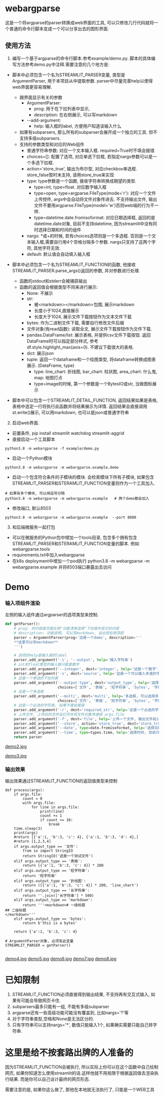 # webargparse

这是一个将argparse的parser转换成web界面的工具, 可以只修改几行代码就将一个普通的命令行脚本变成一个可以分享出去的图形界面.

## 使用方法

1. 编写一个基于argparse的命令行脚本.参考example/demo.py. 脚本的具体编写方法参考demo.py中注释.需要注意的几个地方是:

* 脚本中必须包含一个名为STREAMLIT_PARSER变量, 类型是ArgumentParser, 用于本项目从中提取参数. parser中尽量完善help以使得web界面更容易理解.

  * 跟界面显示有关的参数
    * ArgumentParser:
      * prog: 用于在下拉列表中显示,
      * description: 在右侧展示, 可以写markdown
    * --add-argument:
      * help: 输入框的label, 方便用户知道该输入什么
  * 如果有subparsers, 那么所有的subparser会展开成一个独立的工具. 但不支持多级subparsers.
  * 支持的参数类型和对应的Web组件
    * 普通字符串参数: 对应一个文本输入框.  required=True时不填会报错
    * choices=[]: 配置了选项, 对应单选下拉框, 若指定nargs参数可以是一个多选下拉框.
    * action='store_true', 输出为布尔型, 对应checkbox单选框. store_false暂时未支持, 请用store_true来实现
    * type: type参数是一个函数, 接收字符串转换成期望的类型.
      * type=int, type=float. 对应数字输入框
      * type=open, type=argparse.FileType(mode='r'): 对应一个文件上传控件, args中会自动将文件对象传进去. 不支持输出文件, 输出文件不要用argparse.FileType(model='w')否则web端的行为不一样.
      * type=datetime.date.fromisoformat: 对应日期选择框, 返回的是datetime.date对象, 目前不支持datetime, 因为streamlit中没有同时选择日期和时间的组件
    * nargs: *或+的时候, 若有choices选项则是一个多选框. 否则是一个文本输入框,需要自行用4个空格分隔多个参数. nargs只支持了这两个字符, 其他字符无效.
    * default: 默认值会自动填入输入框
* 脚本中必须包含一个名为STREAMLIT_FUNCTION的函数, 他接收STREAMLIT_PARSER.parse_args()返回的参数, 并对参数进行处理.

  * 函数的stdout和stderr会被捕获输出
  * 函数的返回值会根据类型不同来进行展示:
    * None: 不展示
    * str:
      * 被&lt;markdown>&lt;/markdown>包围, 展示markdown
      * 长度小于1024,直接展示
      * 长度大于1024, 展示文件下载按钮作为文本文件下载
    * bytes: 作为二进制文件下载, 需要自行修改文件后缀
    * 文件对象(有read函数): 读取全文, 展示文件下载按钮作为文件下载.
    * pandas.DataFrame/list: 展示表格, 并提供csv文件下载按钮. 返回DataFrame时可以指定部分样式, 参考df.style.highlight_max(axis=0). 不建议下载很大的表格.
    * dict: 展示json
    * tuple: 返回一个dataframe和一个绘图类型, 将dataframe转换成图表展示. (DataFrame, type)
      * type: line_chart: 折线图, bar_chart: 柱状图, area_chart: 什么鬼, map: 地图打点
      * type=image的时候, 第一个参数是一个BytesIO或str, 当做图标展示
* 脚本中可以包含一个STREAMLIT_DETAIL_FUNCTION, 返回结果如果是表格, 表格中选定一行将执行此函数并将结果展示为详情. 返回结果会直接调用st.write()展示, 可以用markdown, 也可以是json或普通字符串

2. 启动web界面.

* 前置条件, pip install streamlit watchdog streamlit-aggrid
* 直接启动一个工具脚本

```
python3.8 -m webargparse -f example/demo.py
```

* 启动一个Python模块

```
python3.8 -m webargparse -m webargparse.example.demo
```

* 启动一个包含符合条件的子模块的模块.  会检索模块下所有子模块, 如果包含STREAMLIT_PARSER和STERAMLIT_FUNCTION变量则作为一个工具加入.

```
# 如果有多个模块, 可以用逗号分隔
python3.8 -m webargparse -m webargparse.example   # 两个demo都会加入
```

* 修改端口, 默认8503

```
python3.8 -m webargparse -m webargparse.example  --port 8080
```

3. 和后端微服务一起打包

* 可以在微服务的Python包中增加一个tools目录, 包含多个拥有包含STREAMLIT_PARSER和STERAMLIT_FUNCTION变量的脚本. 例如webargparse.tools
* requirements.txt中加入webargparse
* 在k8s deployment中增加一个pod执行 python3.8 -m webargparse -m webargparse.example 并将8503端口暴露出去访问

# Demo

### 输入项组件渲染

左侧的输入组件通过argparser的选项类型来控制.

```python
def getParser():
    # prog: 的内容是页面左侧"功能清单选择"下拉框中显示的内容
    # description: 功能说明, 可以写markdown, 会出现右侧顶部
    parser = ArgumentParser(prog='这是一个demo', description='''
    **这里可以写markdown**
    ''')

    # 选项的help是输入框的label
    parser.add_argument('-i', '--output', help='输入字符串')
    # int和float类型的输入框只能是数字
    parser.add_argument('--integer', dest='integer', help='这是一个数字', type=int)
    parser.add_argument('-s', dest='source', help='这是一个可以输入多值的字符串', nargs='*', default=['a', 'b'])
    # 这是一个单选的下拉列表
    parser.add_argument('--output-type', dest='output_type', help='选择返回结果类型, 测试工具输出结果样式', 
                        choices=['文件', '表格', '短字符串', 'bytes', '字典', '短字符串', '长字符串', 'markdown', '折线图'], default='表格')
    # 这是一个多选框
    parser.add_argument('--multi', dest='multi', help='多选框, 可以选择多个选项', nargs='+' , default=['表格', '文件'],
                        choices=['文件', '表格', '短字符串', 'bytes', '字典', '短字符串', '长字符串', 'markdown', '折线图'])
    # 这是一个必选的字符串, 如果不填会报错
    parser.add_argument('-r', dest='required_str', help='这是一个必选的字符串, 不填会报错', required=True)
    # 上传文件, 上传后的文件会打开并将文件对象传递给 args.file
    parser.add_argument('-f', dest='file', help='上传一个文件, 输出文件前10行', type=argparse.FileType(mode='r', encoding='utf-8'))
    parser.add_argument('--store', action='store_true', dest='store_true', help='单选框')
    parser.add_argument('--date', type=date.fromisoformat, help='选择日期')
    parser.add_argument('--time', type=types.time, help='选择时间, 目前只能分别得到时间后拼接在一起')
    return parser
```

[demo2.jpg](image/README/demo2.jpg)

[demo3.jpg](image/README/demo3.jpg)

### 输出效果

输出效果通过STREAMLIT_FUNCTION的返回值类型来控制

```
def process(args):
    if args.file:
        count = 0
        with args.file:
            for line in args.file:
                print(line)
                count += 1
                if count >= 10:
                    break
    time.sleep(3)
    print(args)
    #return [{'a':1, 'b':3, 'c': 4}, {'a':1, 'b':3, 'd': 4},]
    #return [1,2,3,4]
    if args.output_type == '文件':
        from io import StringIO
        return StringIO('这是一个测试文件')
    elif args.output_type == '表格':
        return [{'a':1, 'b':3, 'c': 4}] * 200
    elif args.output_type == '短字符串':
        return '短字符串'
    elif args.output_type == '折线图':
        return ([{'a':1, 'b':3, 'c': 4}] * 200, 'line_chart')
    elif args.output_type == '长字符串':
        return ''.join(['长字符串'] * 500)
    elif args.output_type == 'markdown':
        return '''<markdown># 一级标题
## 二级标题  
</markdown>'''
    elif args.output_type == 'bytes':
        return b'this is a bytes'
  
    return {'a':1, 'b':3, 'c': 4}
  
# ArgumentParser对象, 必须有此变量
STREAMLIT_PARSER = getParser()


```


[demo4.jpg](image/README/demo4.jpg "必选项")
[demo5.jpg](image/README/demo5.jpg "必选项")
[demo6.jpg](image/README/demo6.jpg "必选项")
[demo7.jpg](image/README/demo7.jpg "必选项")
[demo8.jpg](image/README/demo8.jpg "必选项")


# 已知限制

1. STREAMLIT_FUNCTION必须直接得到输出结果, 不支持再有交互式输入, 如果有可能会导致网页卡住.
2. subparsers最多只能有一组, 不能有多级subparser
3. argparse还有一些高级功能可能没有覆盖到, 比如nargs='?'等
4. 对于字符串类型,空格和None是无法区分的.
5. 只有字符串可以支持nargs='*', 数值只能输入1个, 如果确实需要只能自己转字符串.

# 这里是给不按套路出牌的人准备的

因为STREAMLIT_FUNCTION会被执行, 所以实际上你可以在这个函数中自己绘制网页, 如果你知道怎么使用streamlit的话.这样他就不用局限于根据返回值去渲染执行结果.  而是你可以自己设计最终的网页形态.

需要注意的是, 如果你这么做了, 那他在本地就无法执行了, 只能是一个WEB工具
